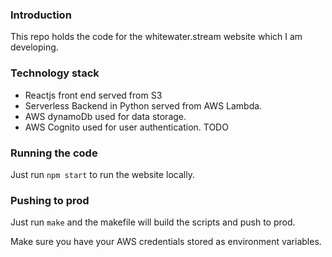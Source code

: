 ### Introduction

This repo holds the code for the whitewater.stream website which I am developing.

### Technology stack

* Reactjs front end served from S3
* Serverless Backend in Python served from AWS Lambda.
* AWS dynamoDb used for data storage.
* AWS Cognito used for user authentication. TODO

### Running the code

Just run `npm start` to run the website locally.

### Pushing to prod

Just run `make` and the makefile will build the scripts and push to prod.

Make sure you have your AWS credentials stored as environment variables.

